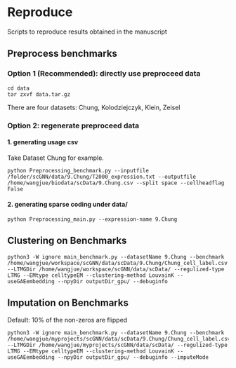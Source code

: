 # Reproduce 

Scripts to reproduce results obtained in the manuscript

## Preprocess benchmarks

### Option 1 (Recommended): directly use preproceed data

```shell
cd data
tar zxvf data.tar.gz 
```

There are four datasets: Chung, Kolodziejczyk, Klein, Zeisel

### Option 2: regenerate preproceed data

#### 1. generating usage csv

Take Dataset Chung for example.

```shell
python Preprocessing_benchmark.py --inputfile /folder/scGNN/data/9.Chung/T2000_expression.txt --outputfile /home/wangjue/biodata/scData/9.Chung.csv --split space --cellheadflag False
```

#### 2. generating sparse coding under data/

```shell
python Preprocessing_main.py --expression-name 9.Chung
```

## Clustering on Benchmarks

```
python3 -W ignore main_benchmark.py --datasetName 9.Chung --benchmark /home/wangjue/workspace/scGNN/data/scData/9.Chung/Chung_cell_label.csv --LTMGDir /home/wangjue/workspace/scGNN/data/scData/ --regulized-type LTMG --EMtype celltypeEM --clustering-method LouvainK --useGAEembedding --npyDir outputDir_gpu/ --debuginfo  
```

## Imputation on Benchmarks

Default: 10% of the non-zeros are flipped

```
python3 -W ignore main_benchmark.py --datasetName 9.Chung --benchmark /home/wangjue/myprojects/scGNN/data/scData/9.Chung/Chung_cell_label.csv --LTMGDir /home/wangjue/myprojects/scGNN/data/scData/ --regulized-type LTMG --EMtype celltypeEM --clustering-method LouvainK --useGAEembedding --npyDir outputDir_gpu/ --debuginfo --imputeMode
```
